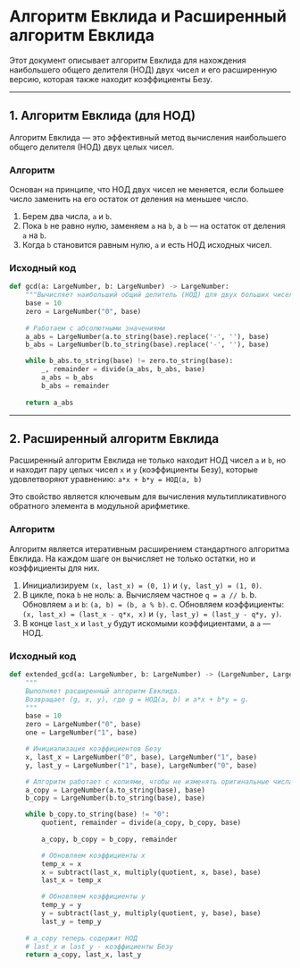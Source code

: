 # Алгоритм Евклида и Расширенный алгоритм Евклида

Этот документ описывает алгоритм Евклида для нахождения наибольшего общего делителя (НОД) двух чисел и его расширенную версию, которая также находит коэффициенты Безу.

---

## 1. Алгоритм Евклида (для НОД)

Алгоритм Евклида — это эффективный метод вычисления наибольшего общего делителя (НОД) двух целых чисел.

### Алгоритм

Основан на принципе, что НОД двух чисел не меняется, если большее число заменить на его остаток от деления на меньшее число.
1.  Берем два числа, `a` и `b`.
2.  Пока `b` не равно нулю, заменяем `a` на `b`, а `b` — на остаток от деления `a` на `b`.
3.  Когда `b` становится равным нулю, `a` и есть НОД исходных чисел.

### Исходный код

```python
def gcd(a: LargeNumber, b: LargeNumber) -> LargeNumber:
    """Вычисляет наибольший общий делитель (НОД) для двух больших чисел."""
    base = 10
    zero = LargeNumber("0", base)
    
    # Работаем с абсолютными значениями
    a_abs = LargeNumber(a.to_string(base).replace('-', ''), base)
    b_abs = LargeNumber(b.to_string(base).replace('-', ''), base)

    while b_abs.to_string(base) != zero.to_string(base):
        _, remainder = divide(a_abs, b_abs, base)
        a_abs = b_abs
        b_abs = remainder
        
    return a_abs
```

---

## 2. Расширенный алгоритм Евклида

Расширенный алгоритм Евклида не только находит НОД чисел `a` и `b`, но и находит пару целых чисел `x` и `y` (коэффициенты Безу), которые удовлетворяют уравнению:
`a*x + b*y = НОД(a, b)`

Это свойство является ключевым для вычисления мультипликативного обратного элемента в модульной арифметике.

### Алгоритм

Алгоритм является итеративным расширением стандартного алгоритма Евклида. На каждом шаге он вычисляет не только остатки, но и коэффициенты для них.

1. Инициализируем `(x, last_x) = (0, 1)` и `(y, last_y) = (1, 0)`.
2. В цикле, пока `b` не ноль:
    a. Вычисляем частное `q = a // b`.
    b. Обновляем `a` и `b`: `(a, b) = (b, a % b)`.
    c. Обновляем коэффициенты: `(x, last_x) = (last_x - q*x, x)` и `(y, last_y) = (last_y - q*y, y)`.
3. В конце `last_x` и `last_y` будут искомыми коэффициентами, а `a` — НОД.

### Исходный код

```python
def extended_gcd(a: LargeNumber, b: LargeNumber) -> (LargeNumber, LargeNumber, LargeNumber):
    """
    Выполняет расширенный алгоритм Евклида.
    Возвращает (g, x, y), где g = НОД(a, b) и a*x + b*y = g.
    """
    base = 10
    zero = LargeNumber("0", base)
    one = LargeNumber("1", base)

    # Инициализация коэффициентов Безу
    x, last_x = LargeNumber("0", base), LargeNumber("1", base)
    y, last_y = LargeNumber("1", base), LargeNumber("0", base)

    # Алгоритм работает с копиями, чтобы не изменять оригинальные числа
    a_copy = LargeNumber(a.to_string(base), base)
    b_copy = LargeNumber(b.to_string(base), base)

    while b_copy.to_string(base) != "0":
        quotient, remainder = divide(a_copy, b_copy, base)
        
        a_copy, b_copy = b_copy, remainder

        # Обновляем коэффициенты x
        temp_x = x
        x = subtract(last_x, multiply(quotient, x, base), base)
        last_x = temp_x

        # Обновляем коэффициенты y
        temp_y = y
        y = subtract(last_y, multiply(quotient, y, base), base)
        last_y = temp_y
        
    # a_copy теперь содержит НОД
    # last_x и last_y - коэффициенты Безу
    return a_copy, last_x, last_y
``` 